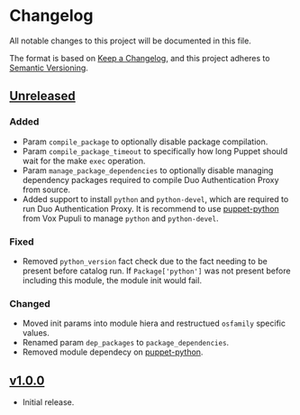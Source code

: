 # Changelog

All notable changes to this project will be documented in this file.

The format is based on [Keep a Changelog](https://keepachangelog.com/en/1.0.0/),
and this project adheres to [Semantic Versioning](https://semver.org/spec/v2.0.0.html).

## [Unreleased]
### Added
- Param `compile_package` to optionally disable package compilation.
- Param `compile_package_timeout` to specifically how long Puppet should wait for the make `exec` operation.
- Param `manage_package_dependencies` to optionally disable managing dependency packages required to compile Duo Authentication Proxy from source.
- Added support to install `python` and `python-devel`, which are required to run Duo Authentication Proxy.  It is recommend to use [puppet-python](https://forge.puppet.com/puppet/python) from Vox Pupuli to manage `python` and `python-devel`.
### Fixed
- Removed `python_version` fact check due to the fact needing to be present before catalog run. If `Package['python']` was not present before including this module, the module init would fail.
### Changed
- Moved init params into module hiera and restructued `osfamily` specific values.
- Renamed param `dep_packages` to `package_dependencies`.
- Removed module dependecy on [puppet-python](https://forge.puppet.com/puppet/python).

## [v1.0.0]
- Initial release.

[unreleased]: https://github.com/jmcnatt/jmcnatt-duo_authproxy/compare/v0.1.1...HEAD
[v1.0.0]: https://github.com/jmcnatt/jmcnatt-duo_authproxy/releases/tag/v1.0.0